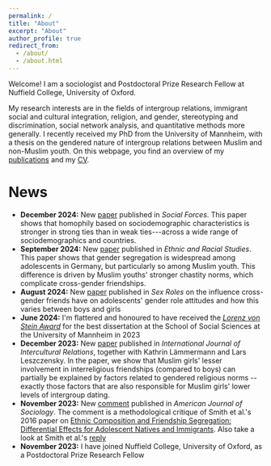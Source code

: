 ```yaml
---
permalink: /
title: "About"
excerpt: "About"
author_profile: true
redirect_from: 
  - /about/
  - /about.html
---
```



Welcome! I am a sociologist and Postdoctoral Prize Research Fellow at Nuffield College, University of Oxford.

My research interests are in the fields of intergroup relations, immigrant social and cultural integration, religion, and gender, stereotyping and discrimination, social network analysis, and quantitative methods more generally. I recently received my PhD from the University of Mannheim, with a thesis on the gendered nature of intergroup relations between Muslim and non-Muslim youth. On this webpage, you find an overview of my [publications](https://davidkretschmer.github.io/publications/) and my [CV](https://davidkretschmer.github.io/assets/vita.pdf).


News
======

- **December 2024:** New [paper](https://academic.oup.com/sf/advance-article/doi/10.1093/sf/soae169/7918057) published in _Social Forces_. This paper shows that homophily based on sociodemographic characteristics is stronger in strong ties than in weak ties---across a wide range of sociodemographics and countries.
- **September 2024:** New [paper](https://www.tandfonline.com/doi/full/10.1080/01419870.2024.2399725) published in _Ethnic and Racial Studies_. This paper shows that gender segregation is widespread among adolescents in Germany, but particularly so among Muslim youth. This difference is driven by Muslim youths' stronger chastity norms, which complicate cross-gender friendships.
- **August 2024:** New [paper](https://link.springer.com/article/10.1007/s11199-024-01505-x) published in _Sex Roles_ on the influence cross-gender friends have on adolescents' gender role attitudes and how this varies between boys and girls
- **June 2024:** I'm flattered and honoured to have received the [_Lorenz von Stein Award_](https://www.mzes.uni-mannheim.de/d7/en/news/items/former-mzes-employee-david-kretschmer-receives-the-prestigious-lorenz-von-stein-award) for the best dissertation at the School of Social Sciences at the University of Mannheim in 2023
- **December 2023:** New [paper](https://www.sciencedirect.com/science/article/pii/S0147176723001670) published in _International Journal of Intercultural Relations_, together with Kathrin Lämmermann and Lars Leszczensky. In the paper, we show that Muslim girls' lesser involvement in interreligious friendships (compared to boys) can partially be explained by factors related to gendered religious norms -- exactly those factors that are also responsible for Muslim girls' lower levels of intergroup dating.
- **November 2023:** New [comment](https://www.journals.uchicago.edu/doi/full/10.1086/727823) published in _American Journal of Sociology_. The comment is a methodological critique of Smith et al.'s 2016 paper on [Ethnic Composition and Friendship Segregation: Differential Effects for Adolescent Natives and Immigrants](https://www.journals.uchicago.edu/doi/full/10.1086/684032). Also take a look at Smith et al.'s [reply](https://www.journals.uchicago.edu/doi/10.1086/727858)
- **November 2023:** I have joined Nuffield College, University of Oxford, as a Postdoctoral Prize Research Fellow


